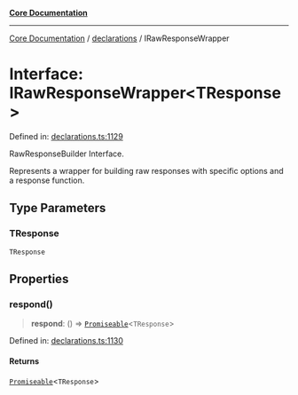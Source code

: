 [**Core Documentation**](../../README.md)

***

[Core Documentation](../../README.md) / [declarations](../README.md) / IRawResponseWrapper

# Interface: IRawResponseWrapper\<TResponse\>

Defined in: [declarations.ts:1129](https://github.com/stonemjs/core/blob/85781fe5b87769612839dd6b850ba45186d357fa/src/declarations.ts#L1129)

RawResponseBuilder Interface.

Represents a wrapper for building raw responses with specific options and a response function.

## Type Parameters

### TResponse

`TResponse`

## Properties

### respond()

> **respond**: () => [`Promiseable`](../type-aliases/Promiseable.md)\<`TResponse`\>

Defined in: [declarations.ts:1130](https://github.com/stonemjs/core/blob/85781fe5b87769612839dd6b850ba45186d357fa/src/declarations.ts#L1130)

#### Returns

[`Promiseable`](../type-aliases/Promiseable.md)\<`TResponse`\>
